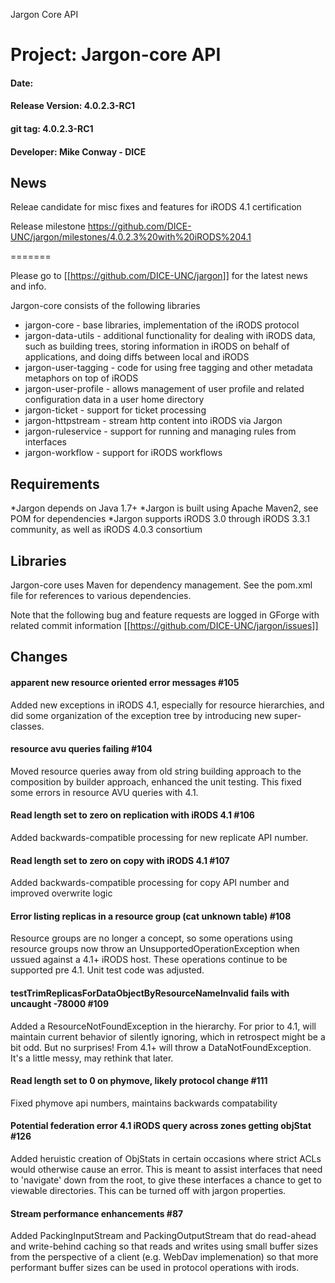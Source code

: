 
Jargon Core API


# Project: Jargon-core API
#### Date:
#### Release Version: 4.0.2.3-RC1
#### git tag: 4.0.2.3-RC1
#### Developer: Mike Conway - DICE

## News

Releae candidate for  misc fixes and features for iRODS 4.1 certification

Release  milestone https://github.com/DICE-UNC/jargon/milestones/4.0.2.3%20with%20iRODS%204.1

=======

Please go to [[https://github.com/DICE-UNC/jargon]] for the latest news and info.

Jargon-core consists of the following libraries

* jargon-core - base libraries, implementation of the iRODS protocol
* jargon-data-utils - additional functionality for dealing with iRODS data, such as building trees, storing information in iRODS on behalf of applications, and doing diffs between local and iRODS
* jargon-user-tagging - code for using free tagging and other metadata metaphors on top of iRODS
* jargon-user-profile - allows management of user profile and related configuration data in a user home directory
* jargon-ticket - support for ticket processing
* jargon-httpstream - stream http content into iRODS via Jargon
* jargon-ruleservice - support for running and managing rules from interfaces
* jargon-workflow - support for iRODS workflows

## Requirements

*Jargon depends on Java 1.7+
*Jargon is built using Apache Maven2, see POM for dependencies
*Jargon supports iRODS 3.0 through iRODS 3.3.1 community, as well as iRODS 4.0.3 consortium

## Libraries

Jargon-core uses Maven for dependency management.  See the pom.xml file for references to various dependencies.

Note that the following bug and feature requests are logged in GForge with related commit information [[https://github.com/DICE-UNC/jargon/issues]]

## Changes

####  apparent new resource oriented error messages #105 

Added new exceptions in iRODS 4.1, especially for resource hierarchies, and did some organization of the exception tree by introducing new super-classes.

####  resource avu queries failing #104 

Moved resource queries away from old string building approach to the composition by builder approach, enhanced the unit testing.  This fixed some errors in resource AVU queries with 4.1.

####  Read length set to zero on replication with iRODS 4.1 #106 

Added backwards-compatible processing for new replicate API number.  

####  Read length set to zero on copy with iRODS 4.1 #107 

Added backwards-compatible processing for copy API number and improved overwrite logic

####  Error listing replicas in a resource group (cat unknown table) #108 

Resource groups are no longer a concept, so some operations using resource groups now throw an UnsupportedOperationException when ussued against a 4.1+ iRODS host.  These operations continue to be supported pre 4.1.  Unit test code was adjusted.

#### testTrimReplicasForDataObjectByResourceNameInvalid fails with uncaught -78000 #109

Added a ResourceNotFoundException in the hierarchy.  For prior to 4.1, will maintain current behavior of silently ignoring, which in retrospect might be a bit odd.  But no surprises!  From 4.1+ will throw a DataNotFoundException.  It's a little messy, may rethink that later.

####  Read length set to 0 on phymove, likely protocol change #111 

Fixed phymove api numbers, maintains backwards compatability

#### Potential federation error 4.1 iRODS query across zones getting objStat #126

Added heruistic creation of ObjStats in certain occasions where strict ACLs would otherwise cause an error.  This is meant to assist interfaces that need to 'navigate' down from the root, to give these interfaces a chance to get to viewable directories.  This can be turned off with jargon properties.

#### Stream performance enhancements #87

Added PackingInputStream and PackingOutputStream that do read-ahead and write-behind caching so that reads and writes using small buffer sizes from the perspective of a client (e.g. WebDav implemenation)
so that more performant buffer sizes can be used in protocol operations with irods.